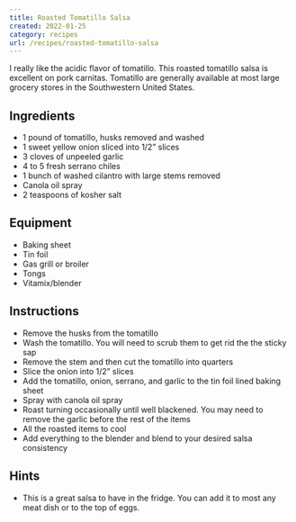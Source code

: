 ```yaml
---
title: Roasted Tomatillo Salsa
created: 2022-01-25
category: recipes
url: /recipes/roasted-tomatillo-salsa
---
```

I really like the acidic flavor of tomatillo. This roasted tomatillo salsa is excellent on pork carnitas. Tomatillo are generally available at most large grocery stores in the Southwestern United States.

## Ingredients
- 1 pound of tomatillo, husks removed and washed
- 1 sweet yellow onion sliced into 1/2” slices
- 3 cloves of unpeeled garlic
- 4 to 5 fresh serrano chiles
- 1 bunch of washed cilantro with large stems removed
- Canola oil spray
- 2 teaspoons of kosher salt

## Equipment
- Baking sheet
- Tin foil
- Gas grill or broiler
- Tongs
- Vitamix/blender

## Instructions
- Remove the husks from the tomatillo
- Wash the tomatillo. You will need to scrub them to get rid the the sticky sap
- Remove the stem and then cut the tomatillo into quarters
- Slice the onion into 1/2” slices
- Add the tomatillo, onion, serrano, and garlic to the tin foil lined baking sheet
- Spray with canola oil spray
- Roast turning occasionally until well blackened. You may need to remove the garlic before the rest of the items
- All the roasted items to cool
- Add everything to the blender and blend to your desired salsa consistency

## Hints
- This is a great salsa to have in the fridge. You can add it to most any meat dish or to the top of eggs.
